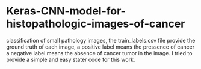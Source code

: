 # Keras-CNN-model-for-histopathologic-images-of-cancer

 classification of small pathology images, the train_labels.csv file provide the ground truth of each image, a positive label means the pressence of cancer
 a negative label means the absence of cancer tumor in the image. I tried to provide a simple and easy stater code for this work.
